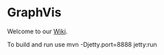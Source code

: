 GraphVis
========

Welcome to our [Wiki](https://github.com/plundahl/GraphVis/wiki).

To build and run use mvn -Djetty.port=8888 jetty:run
